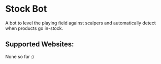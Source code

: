 # Stock Bot

A bot to level the playing field against scalpers and automatically detect when products go in-stock.

## Supported Websites:

None so far :)
